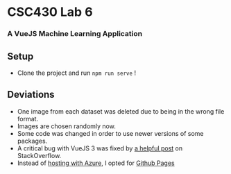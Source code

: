 # CSC430 Lab 6
### A VueJS Machine Learning Application

## Setup
 - Clone the project and run `npm run serve` !

## Deviations
 - One image from each dataset was deleted due to being in the wrong file format.
 - Images are chosen randomly now.
 - Some code was changed in order to use newer versions of some packages.
 - A critical bug with VueJS 3 was fixed by [a helpful post](https://stackoverflow.com/questions/67815952/vue3-app-with-tensorflowjs-throws-typeerror-cannot-read-property-backend-of-u) on StackOverflow.
 - Instead of [hosting with Azure](https://learn.microsoft.com/en-us/training/modules/create-web-app-with-refreshable-models/8-publish-deploy-github-action), I opted for [Github Pages](https://fasteroid.github.io/csc430-lab6/)
